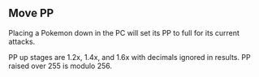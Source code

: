 ## Move PP

Placing a Pokemon down in the PC will set its PP to full for its current attacks.

PP up stages are 1.2x, 1.4x, and 1.6x with decimals ignored in results. PP raised over 255 is modulo 256.
